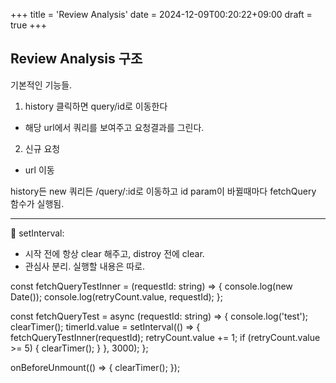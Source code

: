+++
title = 'Review Analysis'
date = 2024-12-09T00:20:22+09:00
draft = true
+++
## Review Analysis 구조


기본적인 기능들.

1. history 클릭하면 query/id로 이동한다
- 해당 url에서 쿼리를 보여주고 요청결과를 그린다.

2. 신규 요청
- url 이동

history든 new 쿼리든 /query/:id로 이동하고
id param이 바뀔때마다 fetchQuery 함수가 실행됨.

---
📕 setInterval:
- 시작 전에 항상 clear 해주고, distroy 전에 clear.
- 관심사 분리. 실행할 내용은 따로.

const fetchQueryTestInner = (requestId: string)  => {
    console.log(new Date());
    console.log(retryCount.value, requestId);
};

const fetchQueryTest = async (requestId: string) => {
    console.log('test');
    clearTimer();
    timerId.value = setInterval(() => {
        fetchQueryTestInner(requestId);
        retryCount.value += 1;
        if (retryCount.value >= 5) {
            clearTimer();
        }
    }, 3000);
};

onBeforeUnmount(() => {
    clearTimer();
});
